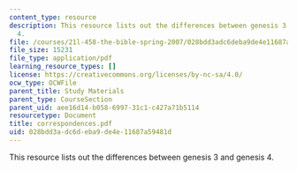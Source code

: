 ```yaml
---
content_type: resource
description: This resource lists out the differences between genesis 3 and genesis
  4.
file: /courses/21l-458-the-bible-spring-2007/028bdd3adc6deba9de4e11687a59481d_correspondences.pdf
file_size: 15231
file_type: application/pdf
learning_resource_types: []
license: https://creativecommons.org/licenses/by-nc-sa/4.0/
ocw_type: OCWFile
parent_title: Study Materials
parent_type: CourseSection
parent_uid: aee16d14-b058-6997-31c1-c427a71b5114
resourcetype: Document
title: correspondences.pdf
uid: 028bdd3a-dc6d-eba9-de4e-11687a59481d
---
```

This resource lists out the differences between genesis 3 and genesis 4.